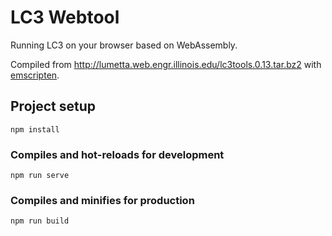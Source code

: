 # LC3 Webtool

Running LC3 on your browser based on WebAssembly.

Compiled from http://lumetta.web.engr.illinois.edu/lc3tools.0.13.tar.bz2 with [emscripten](https://emscripten.org).

## Project setup
```
npm install
```

### Compiles and hot-reloads for development
```
npm run serve
```

### Compiles and minifies for production
```
npm run build
```
